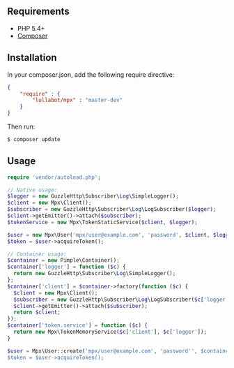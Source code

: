 

## Requirements

* PHP 5.4+
* [Composer](http://getcomposer.org/)

## Installation
In your composer.json, add the following require directive:
```json
{
    "require" : {
        "lullabot/mpx" : "master-dev"
    }
}
```

Then run:
```bash
$ composer update
```

## Usage

```php
require 'vendor/autoload.php';

// Native usage:
$logger = new GuzzleHttp\Subscriber\Log\SimpleLogger();
$client = new Mpx\Client();
$subscriber = new GuzzleHttp\Subscriber\Log\LogSubscriber($logger);
$client->getEmitter()->attach($subscriber);
$tokenService = new Mpx\TokenStaticService($client, $logger);

$user = new Mpx\User('mpx/user@example.com', 'password', $client, $logger, $tokenService);
$token = $user->acquireToken();

// Container usage:
$container = new Pimple\Container();
$container['logger'] = function ($c) {
  return new GuzzleHttp\Subscriber\Log\SimpleLogger();
};
$container['client'] = $container->factory(function ($c) {
  $client = new Mpx\Client();
  $subscriber = new GuzzleHttp\Subscriber\Log\LogSubscriber($c['logger']);
  $client->getEmitter()->attach($subscriber);
  return $client;
});
$container['token.service'] = function ($c) {
  return new Mpx\TokenMemoryService($c['client'], $c['logger']);
}

$user = Mpx\User::create('mpx/user@example.com', 'password'', $container);
$token = $user->acquireToken();
```
